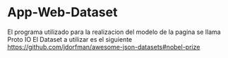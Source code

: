 # App-Web-Dataset

El programa utilizado para la realizacion del modelo de la pagina se llama Proto IO
El Dataset a utilizar es el siguiente https://github.com/jdorfman/awesome-json-datasets#nobel-prize